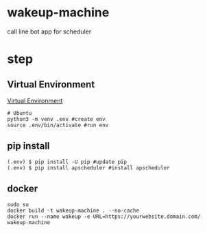 # wakeup-machine
call line bot app for scheduler

# step

## Virtual Environment

[Virtual Environment](https://docs.python.org/3/tutorial/venv.html)

```shell
# Ubuntu
python3 -m venv .env #create env
source .env/bin/activate #run env
```

## pip install
```
(.env) $ pip install -U pip #update pip
(.env) $ pip install apscheduler #install apscheduler
```

## docker

```shell
sudo su
docker build -t wakeup-machine . --no-cache
docker run --name wakeup -e URL=https://yourwebsite.domain.com/ wakeup-machine
```